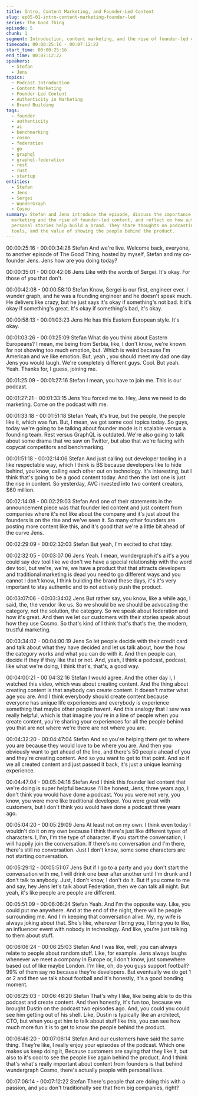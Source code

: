 ```yaml
---
title: Intro, Content Marketing, and Founder-Led Content
slug: ep05-01-intro-content-marketing-founder-led
series: The Good Thing
episode: 5
chunk: 1
segment: Introduction, content marketing, and the rise of founder-led content
timecode: 00:00:25:16 - 00:07:12:22
start_time: 00:00:25:16
end_time: 00:07:12:22
speakers:
  - Stefan
  - Jens
topics:
  - Podcast Introduction
  - Content Marketing
  - Founder-Led Content
  - Authenticity in Marketing
  - Brand Building
tags:
  - founder
  - authenticity
  - ai
  - benchmarking
  - cosmo
  - federation
  - go
  - graphql
  - graphql-federation
  - rest
  - rust
  - startup
entities:
  - Stefan
  - Jens
  - Sergei
  - WunderGraph
  - Cosmo
summary: Stefan and Jens introduce the episode, discuss the importance of content
  marketing and the rise of founder-led content, and reflect on how authenticity and
  personal stories help build a brand. They share thoughts on podcasting, developer
  tools, and the value of showing the people behind the product.
---
```


00:00:25:16 - 00:00:34:28
Stefan
And we're live. Welcome back, everyone, to another episode of The Good Thing, hosted by
myself, Stefan and my co-founder Jens. Jens how are you doing today?

00:00:35:01 - 00:00:42:08
Jens
Like with the words of Sergei. It's okay. For those of you that don't.

00:00:42:08 - 00:00:58:10
Stefan
Know, Sergei is our first, engineer ever. I wunder graph, and he was a founding engineer and he
doesn't speak much. He delivers like crazy, but he just says it's okay if something's not bad. It
it's okay if something's great. It's okay if something's bad, it's okay.

00:00:58:13 - 00:01:03:23
Jens
He has this Eastern European style. It's okay.

00:01:03:26 - 00:01:25:09
Stefan
What do you think about Eastern Europeans? I mean, me being from Serbia, like, I don't know,
we're known for not showing too much emotion, but. Which is weird because I'm American and
we like emotion. But, yeah , you should meet my dad one day Jens you would laugh. We're
completely different guys. Cool. But yeah. Yeah. Thanks for, I guess, joining me.

00:01:25:09 - 00:01:27:16
Stefan
I mean, you have to join me. This is our podcast.

00:01:27:21 - 00:01:33:15
Jens
You forced me to. Hey, Jens we need to do marketing. Come on the podcast with me.

00:01:33:18 - 00:01:51:18
Stefan
Yeah, it's true, but the people, the people like it, which was fun. But, I mean, we got some cool
topics today. So guys, today we're going to be talking about founder mode is it scalable versus a
founding team. Rest versus GraphQL is outdated. We're also going to talk about some drama
that we saw on Twitter, but also that we're facing with copycat competitors and benchmarking.

00:01:51:18 - 00:02:14:06
Stefan
And just calling out developer tooling in a like respectable way, which I think is BS because
developers like to hide behind, you know, calling each other out on technology. It's interesting,
but I think that's going to be a good content today. And then the last one is just the rise in
content. So yesterday, AVC invested into two content creators, $60 million.

00:02:14:08 - 00:02:29:03
Stefan
And one of their statements in the announcement piece was that founder led content and just
content from companies where it's not like about the company and it's just about the founders is
on the rise and we've seen it. So many other founders are posting more content like this, and it's
good that we're a little bit ahead of the curve Jens.

00:02:29:09 - 00:02:32:03
Stefan
But yeah, I'm excited to chat tday.

00:02:32:05 - 00:03:07:06
Jens
Yeah. I mean, wundergraph it's a it's a you could say dev tool like we don't we have a special
relationship with the word dev tool, but we're, we're, we have a product that that attracts
developers and traditional marketing is dead you need to go different ways and you cannot I
don't know, I think building the brand these days, it's it's very important to stay authentic and to
not actively push the product.

00:03:07:06 - 00:03:34:02
Jens
But rather say, you know, like a while ago, I said, the, the vendor like us. So we should be we
should be advocating the category, not the solution, the category. So we speak about federation
and how it's great. And then we let our customers with their stories speak about how they use
Cosmo. So that's kind of I think that's that's the, the modern, trustful marketing.

00:03:34:02 - 00:04:00:19
Jens
So let people decide with their credit card and talk about what they have decided and let us talk
about, how the how the category works and what you can do with it. And then people can,
decide if they if they like that or not. And, yeah, I think a podcast, podcast, like what we're doing,
I think that's, that's, a good way.

00:04:00:21 - 00:04:32:16
Stefan
I would agree. And the other day I, I watched this video, which was about creating content. And
the thing about creating content is that anybody can create content. It doesn't matter what age
you are. And I think everybody should create content because everyone has unique life
experiences and everybody is experience something that maybe other people havent. And this
analogy that I saw was really helpful, which is that imagine you're in a line of people when you
create content, you're sharing your experiences for all the people behind you that are not where
we're there are not where you are.

00:04:32:20 - 00:04:47:04
Stefan
And so you're helping them get to where you are because they would love to be where you are.
And then you obviously want to get ahead of the line, and there's 50 people ahead of you and
they're creating content. And so you want to get to that point. And so if we all created content
and just passed it back, it's just a unique learning experience.

00:04:47:04 - 00:05:04:18
Stefan
And I think this founder led content that we're doing is super helpful because I'll be honest,
Jens, three years ago, I don't think you would have done a podcast. You you were not very, you
know, you were more like traditional developer. You were great with customers, but I don't think
you would have done a podcast three years ago.

00:05:04:20 - 00:05:29:09
Jens
At least not on my own. I think even today I wouldn't do it on my own because I think there's just
like different types of characters. I, I'm, I'm the type of character. If you start the conversation, I
will happily join the conversation. If there's no conversation and I'm there, there's still no
conversation. Just I don't know, some some characters are not starting conversation.

00:05:29:12 - 00:05:51:07
Jens
But if I go to a party and you don't start the conversation with me, I will drink one beer after
another until I'm drunk and I don't talk to anybody. Just, I don't know, I don't do it. But if you
come to me and say, hey Jens let's talk about Federation, then we can talk all night. But yeah,
it's like people are people are different.

00:05:51:09 - 00:06:06:24
Stefan
Yeah. And I'm the opposite way. Like, you could put me anywhere. And at the end of the night,
there will be people surrounding me. And I'm keeping that conversation alive. My, my wife is
always joking about that. She's like, wherever I bring you, I bring you to like, an influencer event
with nobody in technology. And like, you're just talking to them about stuff.

00:06:06:24 - 00:06:25:03
Stefan
And I was like, well, you can always relate to people about random stuff. Like, for example. Jens
always laughs whenever we meet a company in Europe or, I don't know, just somewhere based
out of like maybe London. I'm like, oh, do you guys support football? 99% of them say no
because they're developers. But eventually we do get 1 or 2 and then we talk about football and
it's honestly, it's a good bonding moment.

00:06:25:03 - 00:06:46:20
Stefan
That's why I like, like being able to do this podcast and create content. And then honestly, it's
fun too, because we brought Dustin on the podcast two episodes ago. And, you could you could
see him getting out of his shell. Like, Dustin is typically like an architect, CTO, but when you get
him to talk about stuff like this, you can see how much more fun it is to get to know the people
behind the product.

00:06:46:20 - 00:07:06:14
Stefan
And our customers have said the same thing. They're like, I really enjoy your episodes of the
podcast. Which one makes us keep doing it, Because customers are saying that they like it, but
also to it's cool to see the people like again behind the product. And I think that's what's really
important about content from founders is that behind wundergraph Cosmo, there's actually
people with personal lives.

00:07:06:14 - 00:07:12:22
Stefan
There's people that are doing this with a passion, and you don't traditionally see that from big
companies, right?
